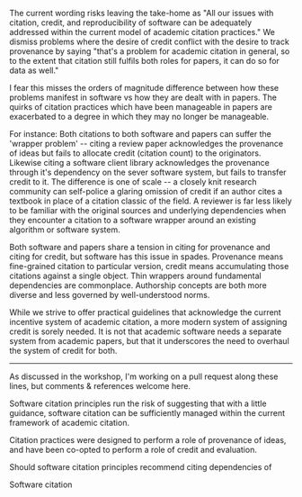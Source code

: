 The current wording risks leaving the take-home as "All our issues with
citation, credit, and reproducibility of software can be adequately
addressed within the current model of academic citation practices."
We dismiss problems where the desire of credit conflict with the desire
to track provenance by saying "that's a problem for academic citation
in general, so to the extent that citation still fulfils both roles for
papers, it can do so for data as well."

I fear this misses the orders of magnitude difference between how these
problems manifest in software vs how they are dealt with in papers.
The quirks of citation practices which have been manageable in papers
are exacerbated to a degree in which they may no longer be manageable.

For instance: Both citations to both software and papers can suffer the
'wrapper problem' -- citing a review paper acknowledges the provenance of
ideas but fails to allocate credit (citation count) to the originators.
Likewise citing a software client library acknowledges the provenance
through it's dependency on the sever software system, but fails to
transfer credit to it.  The difference is one of scale -- a closely knit
research community can self-police a glaring omission of credit if an
author cites a textbook in place of a citation classic of the field.
A reviewer is far less likely to be familiar with the original sources
and underlying dependencies when they encounter a citation to a software
wrapper around an existing algorithm or software system.

Both software and papers share a tension in citing for provenance and
citing for credit, but software has this issue in spades.  Provenance
means fine-grained citation to particular version, credit means
accumulating those citations against a single object.  Thin wrappers
around fundamental dependencies are commonplace.  Authorship concepts
are both more diverse and less governed by well-understood norms.

While we strive to offer practical guidelines that acknowledge the
current incentive system of academic citation, a more modern system of
assigning credit is sorely needed.  It is not that academic software
needs a separate system from academic papers, but that it underscores
the need to overhaul the system of credit for both.


-----

As discussed in the workshop, I'm working on a pull request along these lines, but comments & references welcome here.



Software citation principles run the risk of suggesting that with a little guidance, software citation can be sufficiently managed within the current framework of academic citation. 

Citation practices were designed to perform a role of provenance of ideas, and have been co-opted to perform a role of credit and evaluation.  


Should software citation principles recommend citing dependencies of 

Software citation 
